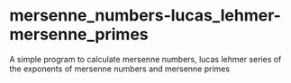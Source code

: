 # mersenne_numbers-lucas_lehmer-mersenne_primes
A simple program to calculate mersenne numbers, lucas lehmer series of the exponents of mersenne numbers and mersenne primes
